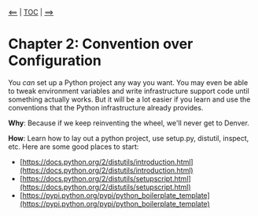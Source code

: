 [<==](/python-best-practices/01_change) | [TOC](index) | [==>](/python-best-practices/03_dry)

# Chapter 2: Convention over Configuration

You _can_ set up a Python project any way you want. You may even be
able to tweak environment variables and write infrastructure support
code until something actually works. But it will be a lot easier if
you learn and use the conventions that the Python infrastructure 
already provides.

**Why**: Because if we keep reinventing the wheel, we'll never get to
  Denver.

**How**: Learn how to lay out a python project, use setup.py, distutil,
  inspect, etc. Here are some good places to start:

  * [https://docs.python.org/2/distutils/introduction.html](https://docs.python.org/2/distutils/introduction.html)
  * [https://docs.python.org/2/distutils/setupscript.html](https://docs.python.org/2/distutils/setupscript.html)
  * [https://pypi.python.org/pypi/python_boilerplate_template](https://pypi.python.org/pypi/python_boilerplate_template)
